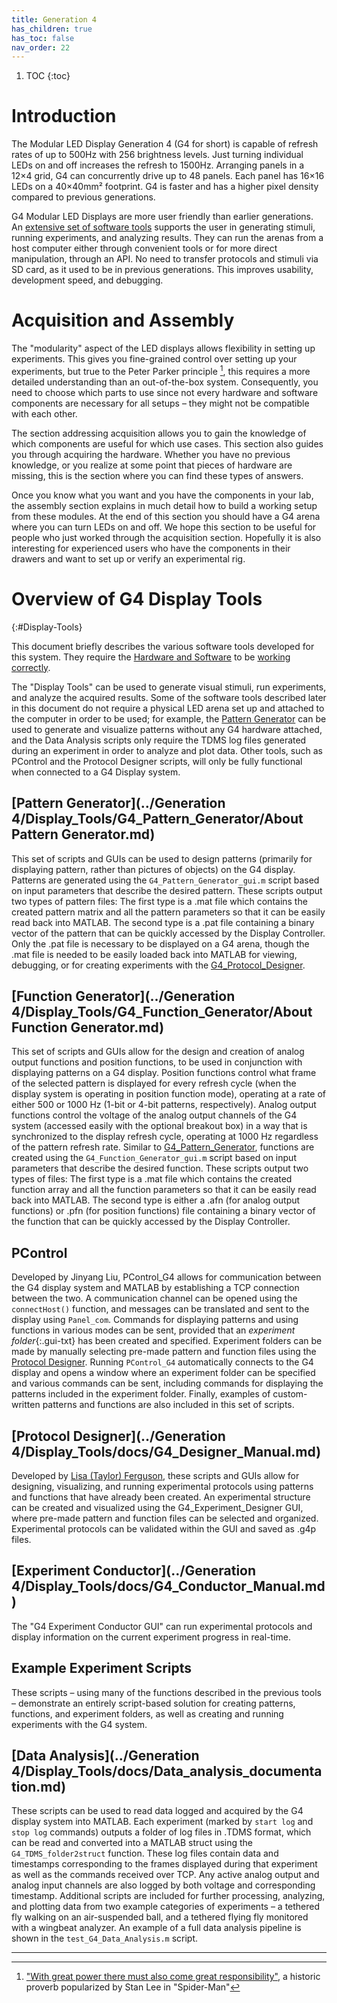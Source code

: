 ```yaml
---
title: Generation 4
has_children: true
has_toc: false
nav_order: 22
---
```


1. TOC
{:toc}

# Introduction

The Modular LED Display Generation 4 (G4 for short) is capable of refresh rates of up to 500Hz with 256 brightness levels. Just turning individual LEDs on and off increases the refresh to 1500Hz. Arranging panels in a 12×4 grid, G4 can concurrently drive up to 48 panels. Each panel has 16×16 LEDs on a 40×40mm² footprint. G4 is faster and has a higher pixel density compared to previous generations.

G4 Modular LED Displays are more user friendly than earlier generations. An [extensive set of software tools](#Display-Tools) supports the user in generating stimuli, running experiments, and analyzing results. They can run the arenas from a host computer either through convenient tools or for more direct manipulation, through an API. No need to transfer protocols and stimuli via SD card, as it used to be in previous generations. This improves usability, development speed, and debugging.

# Acquisition and Assembly

The "modularity" aspect of the LED displays allows flexibility in setting up experiments. This gives you fine-grained control over setting up your experiments, but true to the Peter Parker principle [^1], this requires a more detailed understanding than an out-of-the-box system. Consequently, you need to choose which parts to use since not every hardware and software components are necessary for all setups – they might not be compatible with each other. 

The section addressing acquisition allows you to gain the knowledge of which components are useful for which use cases. This section also guides you through acquiring the hardware. Whether you have no previous knowledge, or you realize at some point that pieces of hardware are missing, this is the section where you can find these types of answers.

Once you know what you want and you have the components in your lab, the assembly section explains in much detail how to build a working setup from these modules. At the end of this section you should have a G4 arena where you can turn LEDs on and off. We hope this section to be useful for people who just worked through the acquisition section. Hopefully it is also interesting for experienced users who have the components in their drawers and want to set up or verify an experimental rig.

# Overview of G4 Display Tools
{:#Display-Tools}

This document briefly describes the various software tools developed for this system. They require the [Hardware and Software](G4-Assembly.md) to be [working correctly](G4-troubleshooting.md).

The "Display Tools" can be used to generate visual stimuli, run experiments, and analyze the acquired results. Some of the software tools described later in this document do not require a physical LED arena set up and attached to the computer in order to be used; for example, the [Pattern Generator](#pattern-generator) can be used to generate and visualize patterns without any G4 hardware attached, and the Data Analysis scripts only require the TDMS log files generated during an experiment in order to analyze and plot data. Other tools, such as PControl and the Protocol Designer scripts, will only be fully functional when connected to a G4 Display system.

## [Pattern Generator](../Generation 4/Display_Tools/G4_Pattern_Generator/About Pattern Generator.md)

This set of scripts and GUIs can be used to design patterns (primarily for displaying pattern, rather than pictures of objects) on the G4 display. Patterns are generated using the `G4_Pattern_Generator_gui.m` script based on input parameters that describe the desired pattern. These scripts output two types of pattern files: The first type is a .mat file which contains the created pattern matrix and all the pattern parameters so that it can be easily read back into MATLAB. The second type is a .pat file containing a binary vector of the pattern that can be quickly accessed by the Display Controller. Only the .pat file is necessary to be displayed on a G4 arena, though the .mat file is needed to be easily loaded back into MATLAB for viewing, debugging, or for creating experiments with the [G4_Protocol_Designer](#protocol-designer).

## [Function Generator](../Generation 4/Display_Tools/G4_Function_Generator/About Function Generator.md)

This set of scripts and GUIs allow for the design and creation of analog output functions and position functions, to be used in conjunction with displaying patterns on a G4 display. Position functions control what frame of the selected pattern is displayed for every refresh cycle (when the display system is operating in position function mode), operating at a rate of either 500 or 1000 Hz (1-bit or 4-bit patterns, respectively). Analog output functions control the voltage of the analog output channels of the G4 system (accessed easily with the optional breakout box) in a way that is synchronized to the display refresh cycle, operating at 1000 Hz regardless of the pattern refresh rate. Similar to [G4_Pattern_Generator](#pattern-generator), functions are created using the `G4_Function_Generator_gui.m` script based on input parameters that describe the desired function. These scripts output two types of files: The first type is a .mat file which contains the created function array and all the function parameters so that it can be easily read back into MATLAB. The second type is either a .afn (for analog output functions) or .pfn (for position functions) file containing a binary vector of the function that can be quickly accessed by the Display Controller.

## PControl

Developed by Jinyang Liu, PControl_G4 allows for communication between the G4 display system and MATLAB by establishing a TCP connection between the two. A communication channel can be opened using the `connectHost()` function, and messages can be translated and sent to the display using `Panel_com`. Commands for displaying patterns and using functions in various modes can be sent, provided that an *experiment folder*{:.gui-txt} has been created and specified. Experiment folders can be made by manually selecting pre-made pattern and function files using the [Protocol Designer](#protocol-designer). Running `PControl_G4` automatically connects to the G4 display and opens a window where an experiment folder can be specified and various commands can be sent, including commands for displaying the patterns included in the experiment folder. Finally, examples of custom-written patterns and functions are also included in this set of scripts.

## [Protocol Designer](../Generation 4/Display_Tools/docs/G4_Designer_Manual.md)

Developed by [Lisa (Taylor) Ferguson](mailto:taylorl@janelia.hhmi.org), these scripts and GUIs allow for designing, visualizing, and running experimental protocols using patterns and functions that have already been created. An experimental structure can be created and visualized using the G4_Experiment_Designer GUI, where pre-made pattern and function files can be selected and organized. Experimental protocols can be validated within the GUI and saved as .g4p files. 

## [Experiment Conductor](../Generation 4/Display_Tools/docs/G4_Conductor_Manual.md)

The "G4 Experiment Conductor GUI" can run experimental protocols and display information on the current experiment progress in real-time.

## Example Experiment Scripts

These scripts – using many of the functions described in the previous tools – demonstrate an entirely script-based solution for creating patterns, functions, and experiment folders, as well as creating and running experiments with the G4 system.

## [Data Analysis](../Generation 4/Display_Tools/docs/Data_analysis_documentation.md)

These scripts can be used to read data logged and acquired by the G4 display system into MATLAB. Each experiment (marked by `start log` and `stop log` commands) outputs a folder of log files in .TDMS format, which can be read and converted into a MATLAB struct using the `G4_TDMS_folder2struct` function. These log files contain data and timestamps corresponding to the frames displayed during that experiment as well as the commands received over TCP. Any active analog output and analog input channels are also logged by both voltage and corresponding timestamp. Additional scripts are included for further processing, analyzing, and plotting data from two example categories of experiments – a tethered fly walking on an air-suspended ball, and a tethered flying fly monitored with a wingbeat analyzer. An example of a full data analysis pipeline is shown in the `test_G4_Data_Analysis.m` script.

---

[^1]: ["With great power there must also come great responsibility"](https://en.wikipedia.org/wiki/With_great_power_comes_great_responsibility), a historic proverb popularized by Stan Lee in "Spider-Man"